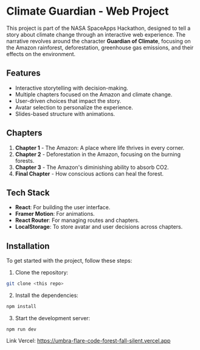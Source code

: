 
# Climate Guardian - Web Project

This project is part of the NASA SpaceApps Hackathon, designed to tell a story about climate change through an interactive web experience. The narrative revolves around the character **Guardian of Climate**, focusing on the Amazon rainforest, deforestation, greenhouse gas emissions, and their effects on the environment.

## Features
- Interactive storytelling with decision-making.
- Multiple chapters focused on the Amazon and climate change.
- User-driven choices that impact the story.
- Avatar selection to personalize the experience.
- Slides-based structure with animations.
  
## Chapters
1. **Chapter 1** - The Amazon: A place where life thrives in every corner.
2. **Chapter 2** - Deforestation in the Amazon, focusing on the burning forests.
3. **Chapter 3** - The Amazon's diminishing ability to absorb CO2.
4. **Final Chapter** - How conscious actions can heal the forest.

## Tech Stack
- **React**: For building the user interface.
- **Framer Motion**: For animations.
- **React Router**: For managing routes and chapters.
- **LocalStorage**: To store avatar and user decisions across chapters.

## Installation

To get started with the project, follow these steps:

1. Clone the repository:


```bash
git clone <this repo>
```

2. Install the dependencies:

```bash
npm install
```

3. Start the development server:

```
npm run dev
```

Link Vercel: https://umbra-flare-code-forest-fall-silent.vercel.app  
